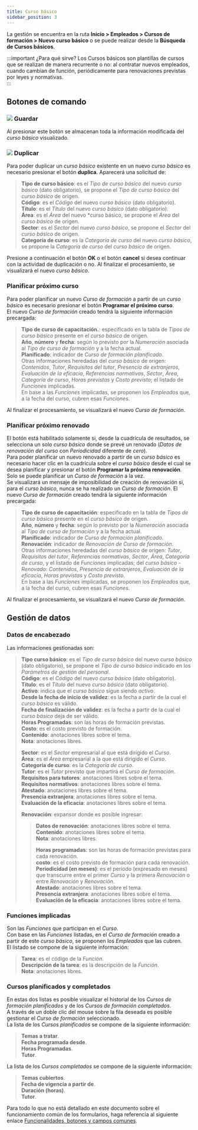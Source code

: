 ```yaml
---
title: Curso básico
sidebar_position: 3
---
```


La gestión se encuentra en la ruta **Inicio > Empleados > Cursos de formación > Nuevo curso básico** o se puede realizar desde la **Búsqueda de Cursos básicos**.

:::important ¿Para qué sirve? 
Los Cursos básicos son plantillas de cursos que se realizan de manera recurrente o no: al contratar nuevos empleados, cuando cambian de función, periódicamente para renovaciones previstas por leyes y normativas.   
:::

## Botones de comando 

### ![](/img/neutral/common/save.png) Guardar 

Al presionar este botón se almacenan toda la información modificada del *curso básico* visualizado.

### ![](/img/neutral/common/duplicate.png) Duplicar 

Para poder duplicar un *curso básico* existente en un nuevo *curso básico* es necesario presionar el botón **duplica**. Aparecerá una solicitud de:   
> **Tipo de curso básico**: es el *Tipo de curso básico* del nuevo *curso básico* (dato obligatorio), se propone el *Tipo de curso básico* del *curso básico* de origen.  
> **Código**: es el *Código* del nuevo *curso básico* (dato obligatorio).  
> **Título**: es el *Título* del nuevo *curso básico* (dato obligatorio).  
> **Área**: es el *Área* del nuevo *curso básico, se propone el *Área* del *curso básico* de origen.  
> **Sector**: es el *Sector* del nuevo *curso básico*, se propone el *Sector* del *curso básico* de origen.  
> **Categoría de curso**: es la *Categoría de curso* del nuevo *curso básico*, se propone la *Categoría de curso* del *curso básico* de origen.

Presione a continuación el botón **OK** o el botón **cancel** si desea continuar con la actividad de duplicación o no. 
Al finalizar el procesamiento, se visualizará el nuevo *curso básico*.


### Planificar próximo curso 

Para poder planificar un nuevo *Curso de formación* a partir de un *curso básico* es necesario presionar el botón **Programar el próximo curso**.  
El nuevo *Curso de formación* creado tendrá la siguiente información precargada:  
> **Tipo de curso de capacitación.**: especificado en la tabla de *Tipos de curso básico* presente en el *curso básico* de origen.  
> **Año**, **número** y **fecha**: según lo previsto por la *Numeración* asociada al *Tipo de curso de formación* y a la fecha actual.  
> **Planificado**: indicador de *Curso de formación planificado*.  
> Otras informaciones heredadas del *curso básico* de origen: *Contenidos*, *Tutor*, *Requisitos del tutor*, *Presencia de extranjeros*, *Evaluación de la eficacia*, *Referencias normativas*, *Sector*, *Área*, *Categoría de curso*, *Horas previstas* y *Costo previsto*; el listado de *Funciones* implicadas.  
> En base a las *Funciones* implicadas, se proponen los *Empleados* que, a la fecha del curso, cubren esas *Funciones*.  

Al finalizar el procesamiento, se visualizará el nuevo *Curso de formación*.


### Planificar próximo renovado

El botón está habilitado solamente si, desde la cuadrícula de resultados, se selecciona un solo *curso básico* donde se prevé un renovado (*Datos de renovación del curso* con *Periodicidad* diferente de *cero*).  
Para poder planificar un nuevo renovado a partir de un *curso básico* es necesario hacer clic en la cuadrícula sobre el *curso básico* desde el cual se desea planificar y presionar el botón **Programar la próxima renovación**. Solo se puede planificar un *Curso de formación* a la vez.  
Se visualizará un mensaje de imposibilidad de creación de renovación si, para el *curso básico*, nunca se ha realizado un *Curso de formación*. 
El nuevo *Curso de formación* creado tendrá la siguiente información precargada:  
> **Tipo de curso de capacitación**: especificado en la tabla de *Tipos de curso básico* presente en el *curso básico* de origen.  
> **Año**, **número** y **fecha**: según lo previsto por la *Numeración* asociada al *Tipo de curso de formación* y a la fecha actual.  
> **Planificado**: indicador de *Curso de formación planificado*.  
> **Renovación**: indicador de *Renovación de Curso de formación*.  
> Otras informaciones heredadas del *curso básico* de origen: *Tutor*, *Requisitos del tutor*, *Referencias normativas*, *Sector*, *Área*, *Categoría de curso*, y el listado de *Funciones* implicadas; del *curso básico - Renovado*: *Contenidos*, *Presencia de extranjeros*, *Evaluación de la eficacia*, *Horas previstas* y *Costo previsto*.  
> En base a las *Funciones* implicadas, se proponen los *Empleados* que, a la fecha del curso, cubren esas *Funciones*.  

Al finalizar el procesamiento, se visualizará el nuevo *Curso de formación*.


## Gestión de datos

### Datos de encabezado

Las informaciones gestionadas son:  
> **Tipo curso básico**: es el *Tipo de curso básico* del nuevo *curso básico* (dato obligatorio), se propone el *Tipo de curso básico* indicado en los *Parámetros de gestión del personal*.  
> **Código**: es el *Código* del nuevo *curso básico* (dato obligatorio).  
> **Título**: es el *Título* del nuevo *curso básico* (dato obligatorio).  
> **Activo**: indica que el *curso básico* sigue siendo *activo*.  
> **Desde la fecha de inicio de validez**: es la fecha a partir de la cual el *curso básico* es válido.  
> **Fecha de finalización de validez**: es la fecha a partir de la cual el *curso básico* deja de ser válido.  
> **Horas Programadas**: son las horas de formación previstas.  
> **Costo**: es el costo previsto de formación.  
> **Contenido**: anotaciones libres sobre el tema.  
> **Nota**: anotaciones libres.  
>    
> **Sector**: es el *Sector* empresarial al que está dirigido el *Curso*.  
> **Área**: es el *Área* empresarial a la que está dirigido el *Curso*.  
> **Categoría de curso**: es la *Categoría de curso*.  
> **Tutor**: es el *Tutor* previsto que impartirá el *Curso de formación*.  
> **Requisitos para tutores**: anotaciones libres sobre el tema.  
> **Requisitos normativos**: anotaciones libres sobre el tema.  
> **Atestado**: anotaciones libres sobre el tema.  
> **Presencia extranjera**: anotaciones libres sobre el tema.  
> **Evaluación de la eficacia**: anotaciones libres sobre el tema.  
>
> **Renovación**: expansor donde es posible ingresar:  
>
>> **Datos de renovación**: anotaciones libres sobre el tema.  
>> **Contenido**: anotaciones libres sobre el tema.  
>> **Nota**: anotaciones libres.  
>>
>> **Horas programadas**: son las horas de formación previstas para cada renovación.  
>> **costo**: es el costo previsto de formación para cada renovación.  
>> **Periodicidad (en meses)**: es el período (expresado en meses) que transcurre entre el primer *Curso* y la primera *Renovación* o entre *Renovación* y *Renovación*.  
>> **Atestado**: anotaciones libres sobre el tema.  
>> **Presencia extranjera**: anotaciones libres sobre el tema.  
>> **Evaluación de la eficacia**: anotaciones libres sobre el tema.  

### Funciones implicadas 

Son las *Funciones* que participan en el *Curso*.  
Con base en las *Funciones* listadas, en el *Curso de formación* creado a partir de este *curso básico*, se proponen los *Empleados* que las cubren.  
El listado se compone de la siguiente información:  
> **Tarea**: es el código de la *Función*.  
> **Descripción de la tarea**: es la descripción de la *Función*.  
> **Nota**: anotaciones libres.  

### Cursos planificados y completados 

En estas dos listas es posible visualizar el historial de los *Cursos de formación planificados* y de los *Cursos de formación completados*.  
A través de un doble clic del mouse sobre la fila deseada es posible gestionar el *Curso de formación* seleccionado.  
La lista de los *Cursos planificados* se compone de la siguiente información:  
> **Temas a tratar**.  
> **Fecha programada desde**.  
> **Horas Programadas**.  
> **Tutor**.  

La lista de los *Cursos completados* se compone de la siguiente información:  
> **Temas cubiertos**.  
> **Fecha de vigencia a partir de**.  
> **Duración (horas)**.  
> **Tutor**.  

Para todo lo que no está detallado en este documento sobre el funcionamiento común de los formularios, haga referencia al siguiente enlace [Funcionalidades, botones y campos comunes](/docs/guide/common).